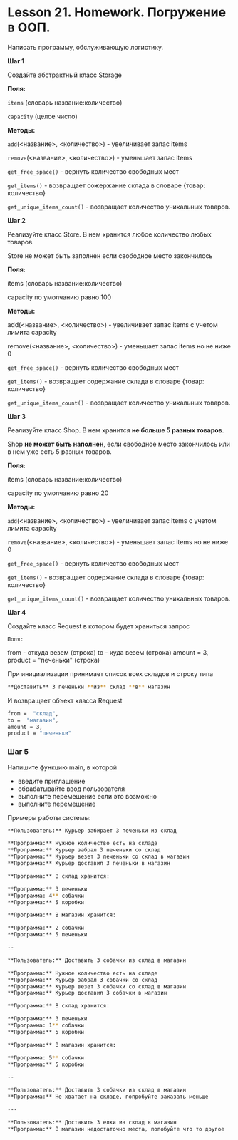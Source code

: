 # Lesson 21. Homework. Погружение в ООП.
 Написать программу, обслуживающую логистику.

**Шаг 1**

Создайте абстрактный класс Storage 

**Поля:**

`items` (словарь название:количество)

`capacity` (целое число)

**Методы:**

`add`(<название>, <количество>)  - увеличивает запас items

`remove`(<название>, <количество>) - уменьшает запас items

`get_free_space()` - вернуть количество свободных мест

`get_items()` - возвращает сожержание склада в словаре {товар: количество}

`get_unique_items_count()` - возвращает количество уникальных товаров.

**Шаг 2**

Реализуйте класс Store. В нем хранится любое количество любых товаров. 

Store не может быть заполнен если свободное место закончилось

**Поля:**

items (словарь название:количество)

capacity по умолчанию равно 100

**Методы:**

add(<название>, <количество>)  - увеличивает запас items с учетом лимита capacity

remove(<название>, <количество>) - уменьшает запас items но не ниже 0

`get_free_space()` - вернуть количество свободных мест

`get_items()` - возвращает содержание склада в словаре {товар: количество}

`get_unique_items_count()` - возвращает количество уникальных товаров.

**Шаг 3**

Реализуйте класс Shop. В нем хранится **не больше 5 разных товаров**.

Shop **не может быть наполнен**, если свободное место закончилось или в нем уже есть 5 разных товаров.

**Поля:**

items (словарь название:количество)

capacity по умолчанию равно 20

**Методы:**

`add`(<название>, <количество>)  - увеличивает запас items с учетом лимита capacity

`remove`(<название>, <количество>) - уменьшает запас items но не ниже 0

`get_free_space()` - вернуть количество свободных мест

`get_items()` - возвращает содержание склада в словаре {товар: количество}

`get_unique_items_count()` - возвращает количество уникальных товаров.

**Шаг 4**

Создайте класс Request в котором будет храниться запрос

`Поля:`

from - откуда везем (строка)
to - куда везем (строка)
amount = 3,
product = "печеньки" (строка)

При инициализации  принимает список всех складов и строку типа

```bash
**Доставить** 3 печеньки **из** склад **в** магазин
```

И возвращает объект класса Request

```bash
from =  "склад",
to =  "магазин",
amount = 3,
product = "печеньки"

```

### Шаг 5

Напишите функцию main, в которой

- введите приглашение
- обрабатывайте ввод пользователя
- выполните перемещение если это возможно
- выполните перемещение

Примеры работы системы:

```bash
**Пользователь:** Курьер забирает 3 печеньки из склад

**Программа:** Нужное количество есть на складе
**Программа:** Курьер забрал 3 печеньки со склад
**Программа:** Курьер везет 3 печеньки со склад в магазин
**Программа:** Курьер доставил 3 печеньки в магазин

**Программа:** В склад хранится:

**Программа:** 3 печеньки
**Программа: 4** собачки
**Программа:** 5 коробки

**Программа:** В магазин хранится:

**Программа:** 2 собачки
**Программа:** 5 печеньки

--

**Пользователь:** Доставить 3 собачки из склад в магазин

**Программа:** Нужное количество есть на складе
**Программа:** Курьер забрал 3 собачки со склад
**Программа:** Курьер везет 3 собачки со склад в магазин
**Программа:** Курьер доставил 3 собачки в магазин

**Программа:** В склад хранится:

**Программа:** 3 печеньки
**Программа: 1** собачки
**Программа:** 5 коробки

**Программа:** В магазин хранится:

**Программа: 5** собачки
**Программа:** 5 коробки

--

**Пользователь:** Доставить 3 собачки из склад в магазин
**Программа:** Не хватает на складе, попробуйте заказать меньше

---

**Пользователь:** Доставить 3 елки из склад в магазин
**Программа:** В магазин недостаточно места, попобуйте что то другое
```




